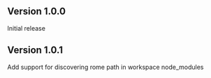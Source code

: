 ## Version 1.0.0

Initial release

## Version 1.0.1

Add support for discovering rome path in workspace node_modules